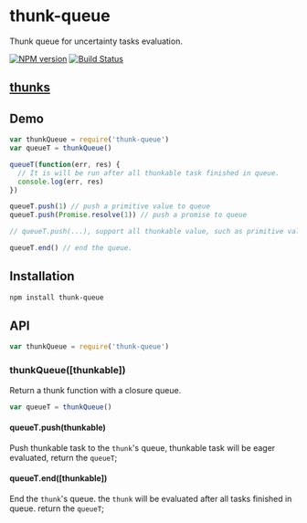 thunk-queue
====
Thunk queue for uncertainty tasks evaluation.

[![NPM version][npm-image]][npm-url]
[![Build Status][travis-image]][travis-url]

## [thunks](https://github.com/thunks/thunks)

## Demo

```js
var thunkQueue = require('thunk-queue')
var queueT = thunkQueue()

queueT(function(err, res) {
  // It is will be run after all thunkable task finished in queue.
  console.log(err, res)
})

queueT.push(1) // push a primitive value to queue
queueT.push(Promise.resolve(1)) // push a promise to queue

// queueT.push(...), support all thunkable value, such as primitive value, thunk function, promise, generator object, generator function...

queueT.end() // end the queue.
```

## Installation

```bash
npm install thunk-queue
```

## API

```js
var thunkQueue = require('thunk-queue')
```

### thunkQueue([thunkable])

Return a thunk function with a closure queue.

```js
var queueT = thunkQueue()
```

#### queueT.push(thunkable)

Push thunkable task to the `thunk`'s queue, thunkable task will be eager evaluated, return the `queueT`;

#### queueT.end([thunkable])

End the `thunk`'s queue. the `thunk` will be evaluated after all tasks finished in queue. return the `queueT`;


[npm-url]: https://npmjs.org/package/thunk-queue
[npm-image]: http://img.shields.io/npm/v/thunk-queue.svg

[travis-url]: https://travis-ci.org/thunks/thunk-queue
[travis-image]: http://img.shields.io/travis/thunks/thunk-queue.svg
